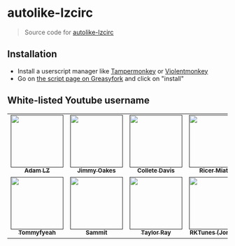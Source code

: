 # autolike-lzcirc

> Source code for [autolike-lzcirc]("https://github.com/dimfu/userscript-autolike-lzcirc#readme")

## Installation

-   Install a userscript manager like [Tampermonkey](https://www.tampermonkey.net/) or [Violentmonkey](https://github.com/violentmonkey/violentmonkey)
-   Go on [the script page on Greasyfork](https://greasyfork.org/fr/scripts/423125-youtube-autolike) and click on "install"

## White-listed Youtube username

<table>
<tr>
<td  align="center"><a  href=""><img  src="https://yt3.googleusercontent.com/ytc/AGIKgqO2zmIBLF-l-dyMF-Kk1ciqLfM-mlsWxMCWjELvww=s176-c-k-c0x00ffffff-no-rj"  width="120px"  alt=""/><br/><sub><b>Adam LZ</b></a></td>
<td  align="center"><a  href=""><img  src="https://yt3.googleusercontent.com/ytc/AGIKgqNcuF2wZdXuqg6P4hpNNj5k1tfufYRLno0VSFfFlg=s176-c-k-c0x00ffffff-no-rj"  width="120px"  alt=""/><br/><sub><b>Jimmy Oakes</b></a></td>
<td  align="center"><a  href=""><img  src="https://yt3.googleusercontent.com/ytc/AGIKgqMLi9Nri280oehTsLES0Pc7Z8HbM3ASjCJ0FEf1fA=s176-c-k-c0x00ffffff-no-rj"  width="120px"  alt=""/><br/><sub><b>Collete Davis</b></a></td>
<td  align="center"><a  href=""><img  src="https://yt3.googleusercontent.com/ytc/AGIKgqM6LYQR2KQDYgek6xQoMAZ0mgfkVkopD6AIs90J=s176-c-k-c0x00ffffff-no-rj"  width="120px"  alt=""/><br/><sub><b>Ricer Miata</b></a></td>
<td  align="center"><a  href=""><img  src="https://yt3.googleusercontent.com/ytc/AGIKgqPgI2wnnYxdcx0ykznFxkiIuVjpKOSiwmCd1uWavw=s176-c-k-c0x00ffffff-no-rj"  width="120px"  alt=""/><br/><sub><b>TJ Hunt</b></a></td>
<td  align="center"><a  href=""><img  src="https://yt3.googleusercontent.com/pHlE8E0ZNlN5w2HLBeCk9tm1Sr0h2oNnck54dJyCVJ4Rq6Z1DGigTbVNfwq40NfFi_PEK0I8h4M=s176-c-k-c0x00ffffff-no-rj"  width="120px"  alt=""/><br/><sub><b>Grant Anderson</b></a></td>
<td  align="center"><a  href=""><img  src="https://yt3.googleusercontent.com/ytc/AGIKgqO0C-kx-uNW3rksc8VJEIt-ktLXIrTOi5A6UXVpxg=s176-c-k-c0x00ffffff-no-rj"  width="120px"  alt=""/><br/><sub><b>Mike (DIVINE)</b></a></td>
</tr>
<tr>
<td  align="center"><a  href=""><img  src="https://yt3.googleusercontent.com/ytc/AGIKgqMKd7a3e1mRChAYSHIeYwJyNGbGW4ekl9vciKLJEg=s176-c-k-c0x00ffffff-no-rj"  width="120px"  alt=""/><br/><sub><b>Tommyfyeah</b></a></td>
<td  align="center"><a  href=""><img  src="https://yt3.googleusercontent.com/ytc/AGIKgqMXTg-60du5WSQDJ5WR_AocIjFC5BfIUajtNB0hWg=s176-c-k-c0x00ffffff-no-rj"  width="120px"  alt=""/><br/><sub><b>Sammit</b></a></td>
<td  align="center"><a  href=""><img  src="https://yt3.googleusercontent.com/otJNUYSpxDOOVlLDNsUJHYblzVyYzAqAMqohMWGY_Nwow0wx-EBtMtfy3lVDDPy4lu5tET3qtQ=s176-c-k-c0x00ffffff-no-rj"  width="120px"  alt=""/><br/><sub><b>Taylor Ray</b></a></td>
<td  align="center"><a  href=""><img  src="https://yt3.googleusercontent.com/DMmg4zaAZ-Ca08XZd0d79OEEZQxlq418qzAJMm9WwDM2lI6Q2jpzKKJll04lTwIEMomxHRRR0w=s176-c-k-c0x00ffffff-no-rj"  width="120px"  alt=""/><br/><sub><b>RKTunes (Jordan)</b></a></td>
<td  align="center"><a  href=""><img  src="https://yt3.googleusercontent.com/ytc/AGIKgqPEfHv57NBLC_F38bJ7ex_9e_ERTiMhw5J1EOXhhw=s176-c-k-c0x00ffffff-no-rj"  width="120px"  alt=""/><br/><sub><b>Drift Games</b></a></td>
<td  align="center"><a  href=""><img  src="https://yt3.googleusercontent.com/1wynY5WbBCvuEEIk219gXDw1HUJf0w1UdLYI70v0bqfJbzNhVy5Tqy3Xy_kZ4kPtqLBJlDg_qRc=s176-c-k-c0x00ffffff-no-rj"  width="120px"  alt=""/><br/><sub><b>Luke Fink</b></a></td>
<td  align="center"><a  href=""><img  src="https://yt3.googleusercontent.com/hAHWqML0lGLpVEaOaFnWAyONK4IzZrcICGXCGrq6Xv17rxGjhVNGyKAJ73Xx75y42LFtsqVubzs=s176-c-k-c0x00ffffff-no-rj"  width="120px"  alt=""/><br/><sub><b>Lee Bird</b></a></td>
</tr>
</table>
